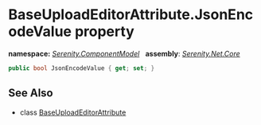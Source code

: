 # BaseUploadEditorAttribute.JsonEncodeValue property
**namespace:** *[Serenity.ComponentModel](../../README.md#serenity.componentmodel-namespace)*   **assembly**: *[Serenity.Net.Core](../../README.md)*

```csharp
public bool JsonEncodeValue { get; set; }
```

## See Also

* class [BaseUploadEditorAttribute](../BaseUploadEditorAttribute.md)